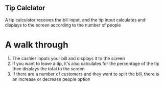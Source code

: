 ## Tip Calclator

A tip calculator receives the bill input, and the tip input calculates and displays to the screen 
according to the number of people

# A walk through
1. The cashier inputs your bill and displays it to the screen
2. if you want to leave a tip, it's also calculates for the percentage of the tip then displays
the total to the screen
3. if there are a number of customers and they want to split the bill, there is an increase or decrease people option



